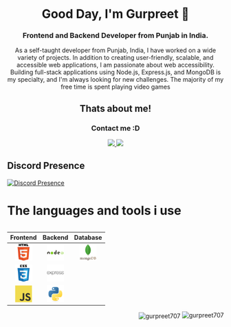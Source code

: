 <h1 align="center">Good Day, I'm Gurpreet 👋</h1>
<h3 align="center">Frontend and Backend Developer from Punjab in India.</h3>

<p align="center">As a self-taught developer from Punjab, India, I have worked on a wide variety of projects. In addition to creating user-friendly, scalable, and accessible web applications, I am passionate about web accessibility. Building full-stack applications using Node.js, Express.js, and MongoDB is my specialty, and I'm always looking for new challenges. The majority of my free time is spent playing video games</p>
<h2 align="center">Thats about me!</h2>
  <h3 align="center"> Contact me :D </h3>
<p align="center">
  <a href="https://discord.com/users/YOUR_DISCORD_USER_ID" target="_blank">
    <img src="https://img.shields.io/badge/Discord-7289DA?style=for-the-badge&logo=discord&logoColor=white"/>
  <a href="https://instagram.com/xgurpreet__" target="blank"><img src="https://img.shields.io/badge/Instagram-E4405F?style=for-the-badge&logo=instagram&logoColor=white"/></a>
</p>
<h2 align="left">Discord Presence</h2>
<a href="https://discord.com/users/568807202798698496" target="_blank" rel="noopener">
  <img align="center" src="https://lanyard-profile-readme.vercel.app/api/568807202798698496" alt="Discord Presence" height="200" />
</a>
<blockquote class="instagram-media" data-instgrm-permalink="https://www.instagram.com/p/xgurpreet__/" data-instgrm-version="xx">
<a href="https://www.instagram.com/p/xgurpreet__/" target="_blank"></a>
</blockquote>
<script async defer src="//www.instagram.com/embed.js"></script>

</p>
  <h1 align="left">The languages and tools i use</h1>
<table align="left">
  <thead>
    <tr>
      <th>Frontend</th>
      <th>Backend</th>
      <th>Database</th>
    </tr>
  </thead>
  <tbody>
    <tr>
      <td align="center"><img src="https://raw.githubusercontent.com/devicons/devicon/master/icons/html5/html5-original-wordmark.svg" alt="HTML5" width="40" height="40"></td>
      <td align="center"><img src="https://raw.githubusercontent.com/devicons/devicon/master/icons/nodejs/nodejs-original-wordmark.svg" alt="Node.js" width="40" height="40"></td>
      <td align="center"><img src="https://raw.githubusercontent.com/devicons/devicon/master/icons/mongodb/mongodb-original-wordmark.svg" alt="MongoDB" width="40" height="40"></td>
    </tr>
    <tr>
      <td align="center"><img src="https://raw.githubusercontent.com/devicons/devicon/master/icons/css3/css3-original-wordmark.svg" alt="CSS3" width="40" height="40"></td>
      <td align="center"><img src="https://raw.githubusercontent.com/devicons/devicon/master/icons/express/express-original-wordmark.svg" alt="Express" width="40" height="40"></td>
      <td align="center"></td>
    </tr>
    <tr>
      <td align="center"><img src="https://raw.githubusercontent.com/devicons/devicon/master/icons/javascript/javascript-original.svg" alt="JavaScript" width="40" height="40"></td>
      <td align="center"><img src="https://raw.githubusercontent.com/devicons/devicon/master/icons/python/python-original.svg" alt="Python" width="40" height="40"></td>
      <td align="center"></td>
    </tr>
  </tbody>
</table>

<div align="right">
  <p>
    <img align="center" src="https://github-readme-stats.vercel.app/api/top-langs?username=gurpreet707&show_icons=true&locale=en&layout=compact" alt="gurpreet707" />
    <img src="https://github-readme-stats.vercel.app/api?username=gurpreet707&show_icons=true&locale=en" alt="gurpreet707" />
  </p>
</div>

